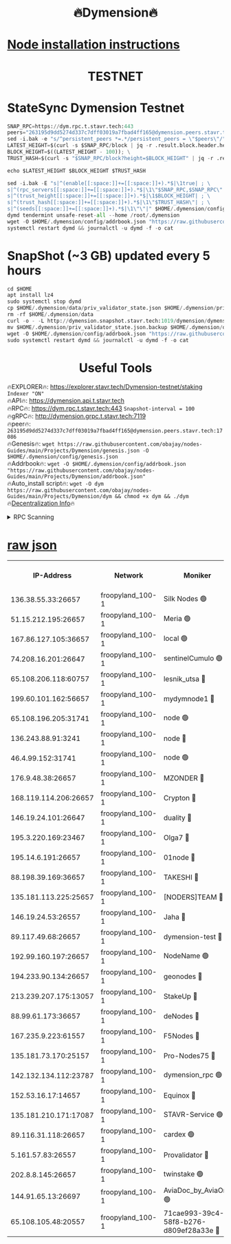 <h1 align="center"> 🔥Dymension🔥</h1>

[Node installation instructions](https://github.com/obajay/nodes-Guides/tree/main/Projects/Dymension)
=

<h1 align="center"> TESTNET</h1>

# StateSync Dymension Testnet
```python
SNAP_RPC=https://dym.rpc.t.stavr.tech:443
peers="263195d9dd5274d337c7dff03019a7fbad4ff165@dymension.peers.stavr.tech:17086"
sed -i.bak -e "s/^persistent_peers *=.*/persistent_peers = \"$peers\"/" $HOME/.dymension/config/config.toml
LATEST_HEIGHT=$(curl -s $SNAP_RPC/block | jq -r .result.block.header.height); \
BLOCK_HEIGHT=$((LATEST_HEIGHT - 100)); \
TRUST_HASH=$(curl -s "$SNAP_RPC/block?height=$BLOCK_HEIGHT" | jq -r .result.block_id.hash)

echo $LATEST_HEIGHT $BLOCK_HEIGHT $TRUST_HASH

sed -i.bak -E "s|^(enable[[:space:]]+=[[:space:]]+).*$|\1true| ; \
s|^(rpc_servers[[:space:]]+=[[:space:]]+).*$|\1\"$SNAP_RPC,$SNAP_RPC\"| ; \
s|^(trust_height[[:space:]]+=[[:space:]]+).*$|\1$BLOCK_HEIGHT| ; \
s|^(trust_hash[[:space:]]+=[[:space:]]+).*$|\1\"$TRUST_HASH\"| ; \
s|^(seeds[[:space:]]+=[[:space:]]+).*$|\1\"\"|" $HOME/.dymension/config/config.toml
dymd tendermint unsafe-reset-all --home /root/.dymension
wget -O $HOME/.dymension/config/addrbook.json "https://raw.githubusercontent.com/obajay/nodes-Guides/main/Projects/Dymension/addrbook.json"
systemctl restart dymd && journalctl -u dymd -f -o cat

```
# SnapShot (~3 GB) updated every 5 hours
```python
cd $HOME
apt install lz4
sudo systemctl stop dymd
cp $HOME/.dymension/data/priv_validator_state.json $HOME/.dymension/priv_validator_state.json.backup
rm -rf $HOME/.dymension/data
curl -o - -L http://dymension.snapshot.stavr.tech:1019/dymension/dymension-snap.tar.lz4 | lz4 -c -d - | tar -x -C $HOME/.dymension --strip-components 2
mv $HOME/.dymension/priv_validator_state.json.backup $HOME/.dymension/data/priv_validator_state.json
wget -O $HOME/.dymension/config/addrbook.json "https://raw.githubusercontent.com/obajay/nodes-Guides/main/Projects/Dymension/addrbook.json"
sudo systemctl restart dymd && journalctl -u dymd -f -o cat
```

 <h1 align="center"> Useful Tools</h1>

🔥EXPLORER🔥:     https://explorer.stavr.tech/Dymension-testnet/staking        `Indexer "ON"` \
🔥API🔥:          https://dymension.api.t.stavr.tech \
🔥RPC🔥:          https://dym.rpc.t.stavr.tech:443                  `Snapshot-interval = 100` \
🔥gRPC🔥:         http://dymension.grpc.t.stavr.tech:7119 \
🔥peer🔥:         `263195d9dd5274d337c7dff03019a7fbad4ff165@dymension.peers.stavr.tech:17086` \
🔥Genesis🔥:     ```wget https://raw.githubusercontent.com/obajay/nodes-Guides/main/Projects/Dymension/genesis.json -O $HOME/.dymension/config/genesis.json``` \
🔥Addrbook🔥:    ```wget -O $HOME/.dymension/config/addrbook.json "https://raw.githubusercontent.com/obajay/nodes-Guides/main/Projects/Dymension/addrbook.json"``` \
🔥Auto_install script🔥: ```wget -O dym https://raw.githubusercontent.com/obajay/nodes-Guides/main/Projects/Dymension/dym && chmod +x dym && ./dym``` \
🔥[Decentralization Info](https://github.com/obajay/StateSync-snapshots/tree/main/Projects/Dymension/Decentralization)🔥


<details>
<summary>RPC Scanning</summary>

<h2 align="center"> We scan nodes in real time every 4 hours. And we provide the final result of RPC endpoints.
We cannot influence the operation of these nodes in any way. </h2>


```python
If Voting Power is higher than 0 --> then the Node is a validator of the network and may be subject to attack and be a potential threat to the chain.
```
```python
We marked such validators with a red symbol
```

</details>

[raw json](https://rpc-check.dymt.stavr.tech/dymt/rpc-dymt-result.json)
=


<table><tr><th>IP-Address</th><th>Network</th><th>Moniker</th><th>Latest Block Height</th><th>Earliest Block Height</th><th>Catching Up</th><th>Tx Index</th><th>Voting Power</th><th>Scan Time</th></tr><tr><td>136.38.55.33:26657</td><td>froopyland_100-1</td><td>Silk Nodes 🟢</td><td>2406333</td><td>1</td><td>False</td><td>on</td><td>0</td><td>2024-02-02T21:45:53.297701573UTC</td></tr><tr><td>51.15.212.195:26657</td><td>froopyland_100-1</td><td>Meria 🟢</td><td>1651535</td><td>1238063</td><td>False</td><td>on</td><td>0</td><td>2024-02-02T21:44:37.328318774UTC</td></tr><tr><td>167.86.127.105:36657</td><td>froopyland_100-1</td><td>local 🟢</td><td>1651535</td><td>1318001</td><td>False</td><td>off</td><td>0</td><td>2024-02-02T21:45:52.368766354UTC</td></tr><tr><td>74.208.16.201:26647</td><td>froopyland_100-1</td><td>sentinelCumulo 🟢</td><td>2406321</td><td>1652923</td><td>False</td><td>on</td><td>0</td><td>2024-02-02T21:44:41.309140482UTC</td></tr><tr><td>65.108.206.118:60757</td><td>froopyland_100-1</td><td>lesnik_utsa 🔴</td><td>2406325</td><td>1652923</td><td>False</td><td>on</td><td>1</td><td>2024-02-02T21:45:03.880212269UTC</td></tr><tr><td>199.60.101.162:56657</td><td>froopyland_100-1</td><td>mydymnode1 🔴</td><td>2406325</td><td>1652923</td><td>False</td><td>off</td><td>3</td><td>2024-02-02T21:45:04.579467921UTC</td></tr><tr><td>65.108.196.205:31741</td><td>froopyland_100-1</td><td>node 🟢</td><td>2406329</td><td>1652923</td><td>False</td><td>on</td><td>0</td><td>2024-02-02T21:45:28.301605662UTC</td></tr><tr><td>136.243.88.91:3241</td><td>froopyland_100-1</td><td>node 🔴</td><td>2406330</td><td>1652923</td><td>False</td><td>on</td><td>1</td><td>2024-02-02T21:45:36.679945797UTC</td></tr><tr><td>46.4.99.152:31741</td><td>froopyland_100-1</td><td>node 🟢</td><td>2406331</td><td>1652923</td><td>False</td><td>on</td><td>0</td><td>2024-02-02T21:45:39.109115757UTC</td></tr><tr><td>176.9.48.38:26657</td><td>froopyland_100-1</td><td>MZONDER 🔴</td><td>2406332</td><td>1652923</td><td>False</td><td>on</td><td>1</td><td>2024-02-02T21:45:47.535126136UTC</td></tr><tr><td>168.119.114.206:26657</td><td>froopyland_100-1</td><td>Crypton 🔴</td><td>2406334</td><td>1652923</td><td>False</td><td>off</td><td>1</td><td>2024-02-02T21:46:00.489013066UTC</td></tr><tr><td>146.19.24.101:26647</td><td>froopyland_100-1</td><td>duality 🔴</td><td>2406328</td><td>1655313</td><td>False</td><td>on</td><td>1</td><td>2024-02-02T21:45:20.772855303UTC</td></tr><tr><td>195.3.220.169:23467</td><td>froopyland_100-1</td><td>Olga7 🔴</td><td>2406332</td><td>1655313</td><td>False</td><td>on</td><td>1</td><td>2024-02-02T21:45:47.884907982UTC</td></tr><tr><td>195.14.6.191:26657</td><td>froopyland_100-1</td><td>01node 🔴</td><td>2406334</td><td>1655732</td><td>False</td><td>on</td><td>1</td><td>2024-02-02T21:46:00.175639487UTC</td></tr><tr><td>88.198.39.169:36657</td><td>froopyland_100-1</td><td>TAKESHI 🔴</td><td>2406321</td><td>1656584</td><td>False</td><td>on</td><td>1</td><td>2024-02-02T21:44:41.621731217UTC</td></tr><tr><td>135.181.113.225:25657</td><td>froopyland_100-1</td><td>[NODERS]TEAM 🔴</td><td>2406329</td><td>1656584</td><td>False</td><td>on</td><td>1</td><td>2024-02-02T21:45:31.610065991UTC</td></tr><tr><td>146.19.24.53:26557</td><td>froopyland_100-1</td><td>Jaha 🔴</td><td>2406330</td><td>1656584</td><td>False</td><td>off</td><td>1</td><td>2024-02-02T21:45:36.415004845UTC</td></tr><tr><td>89.117.49.68:26657</td><td>froopyland_100-1</td><td>dymension-test 🔴</td><td>2406334</td><td>1723012</td><td>False</td><td>on</td><td>1</td><td>2024-02-02T21:46:00.906627219UTC</td></tr><tr><td>192.99.160.197:26657</td><td>froopyland_100-1</td><td>NodeName 🟢</td><td>1829304</td><td>1826584</td><td>False</td><td>on</td><td>0</td><td>2024-02-02T21:46:05.704771458UTC</td></tr><tr><td>194.233.90.134:26657</td><td>froopyland_100-1</td><td>geonodes 🔴</td><td>2406328</td><td>2015001</td><td>False</td><td>on</td><td>1</td><td>2024-02-02T21:45:21.793049374UTC</td></tr><tr><td>213.239.207.175:13057</td><td>froopyland_100-1</td><td>StakeUp 🔴</td><td>2406335</td><td>2060558</td><td>False</td><td>off</td><td>1</td><td>2024-02-02T21:46:05.950667659UTC</td></tr><tr><td>88.99.61.173:36657</td><td>froopyland_100-1</td><td>deNodes 🔴</td><td>2406329</td><td>2077398</td><td>False</td><td>off</td><td>1</td><td>2024-02-02T21:45:28.666993602UTC</td></tr><tr><td>167.235.9.223:61557</td><td>froopyland_100-1</td><td>F5Nodes 🔴</td><td>2406326</td><td>2100380</td><td>False</td><td>off</td><td>1</td><td>2024-02-02T21:45:08.930641554UTC</td></tr><tr><td>135.181.73.170:25157</td><td>froopyland_100-1</td><td>Pro-Nodes75 🔴</td><td>2406323</td><td>2106323</td><td>False</td><td>on</td><td>1</td><td>2024-02-02T21:44:53.221089350UTC</td></tr><tr><td>142.132.134.112:23787</td><td>froopyland_100-1</td><td>dymension_rpc 🟢</td><td>2406327</td><td>2106327</td><td>False</td><td>on</td><td>0</td><td>2024-02-02T21:45:19.880802689UTC</td></tr><tr><td>152.53.16.17:14657</td><td>froopyland_100-1</td><td>Equinox 🔴</td><td>2406321</td><td>2169800</td><td>False</td><td>on</td><td>1</td><td>2024-02-02T21:44:40.385810543UTC</td></tr><tr><td>135.181.210.171:17087</td><td>froopyland_100-1</td><td>STAVR-Service 🟢</td><td>2406322</td><td>2225118</td><td>False</td><td>on</td><td>0</td><td>2024-02-02T21:44:46.107809179UTC</td></tr><tr><td>89.116.31.118:26657</td><td>froopyland_100-1</td><td>cardex 🟢</td><td>2406327</td><td>2339417</td><td>False</td><td>on</td><td>0</td><td>2024-02-02T21:45:15.477071750UTC</td></tr><tr><td>5.161.57.83:26557</td><td>froopyland_100-1</td><td>Provalidator 🔴</td><td>2406320</td><td>2339618</td><td>False</td><td>on</td><td>1</td><td>2024-02-02T21:44:38.055109159UTC</td></tr><tr><td>202.8.8.145:26657</td><td>froopyland_100-1</td><td>twinstake 🟢</td><td>2406330</td><td>2384116</td><td>False</td><td>off</td><td>0</td><td>2024-02-02T21:45:36.026269295UTC</td></tr><tr><td>144.91.65.13:26697</td><td>froopyland_100-1</td><td>AviaDoc_by_AviaOne 🟢</td><td>2406323</td><td>2389766</td><td>False</td><td>on</td><td>0</td><td>2024-02-02T21:44:52.780860933UTC</td></tr><tr><td>65.108.105.48:20557</td><td>froopyland_100-1</td><td>71cae993-39c4-58f8-b276-d809ef28a33e 🔴</td><td>2406327</td><td>2402923</td><td>False</td><td>on</td><td>1</td><td>2024-02-02T21:45:20.284631474UTC</td></tr></table>
